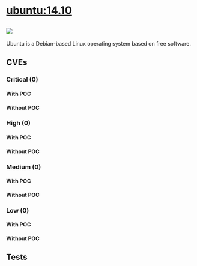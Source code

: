 # [ubuntu:14.10](https://hub.docker.com/_/ubuntu?tab=tags)
![](https://img.shields.io/static/v1?label=tag&message=14.10&color=blue)
---
<p>
Ubuntu is a Debian-based Linux operating system based on free software.
</p>

## CVEs
### Critical (0)
#### With POC

#### Without POC


### High (0)
#### With POC

#### Without POC


### Medium (0)
#### With POC

#### Without POC


### Low (0)
#### With POC

#### Without POC


## Tests
